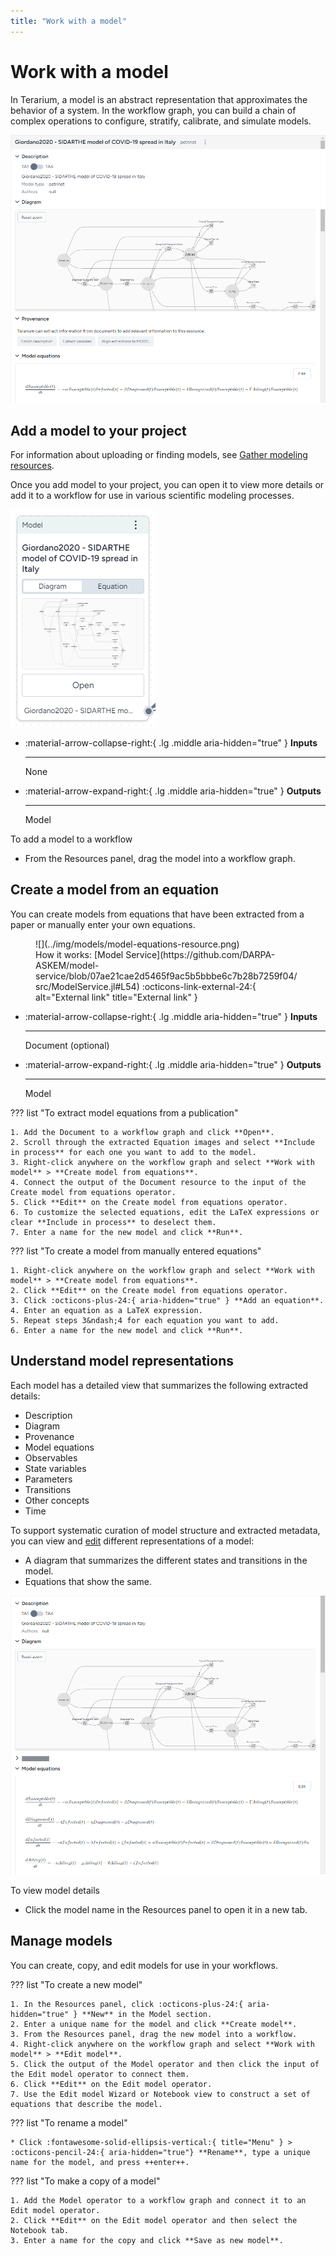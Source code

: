 ```yaml
---
title: "Work with a model"
---
```


# Work with a model

In Terarium, a model is an abstract representation that approximates the behavior of a system. In the workflow graph, you can build a chain of complex operations to configure, stratify, calibrate, and simulate models.

![Workflow graph with an SIR model and related dataset passed into calibration and simulation operations](../img/models/description.png)

## Add a model to your project

For information about uploading or finding models, see [Gather modeling resources](../modeling-resources/index.md).

Once you add model to your project, you can open it to view more details or add it to a workflow for use in various scientific modeling processes.

![Model resource for a SIDARTHE model of COVID-19 with a diagram preview](../img/models/model-resource.png)

<div class="grid cards" markdown>

-   :material-arrow-collapse-right:{ .lg .middle aria-hidden="true" } __Inputs__

    ---

    None

-   :material-arrow-expand-right:{ .lg .middle aria-hidden="true" } __Outputs__

    ---

    Model

</div>

<p class="procedure">To add a model to a workflow</p>

- From the Resources panel, drag the model into a workflow graph.

## Create a model from an equation

You can create models from equations that have been extracted from a paper or manually enter your own equations.

<figure markdown>
![](../img/models/model-equations-resource.png)
<figcaption markdown>How it works: [Model Service](https://github.com/DARPA-ASKEM/model-service/blob/07ae21cae2d5465f9ac5b5bbbe6c7b28b7259f04/src/ModelService.jl#L54) :octicons-link-external-24:{ alt="External link" title="External link" }</figcaption>
</figure>

<div class="grid cards" markdown>

-   :material-arrow-collapse-right:{ .lg .middle aria-hidden="true" } __Inputs__

    ---

    Document (optional)

-   :material-arrow-expand-right:{ .lg .middle aria-hidden="true" } __Outputs__

    ---

    Model

</div>

??? list "To extract model equations from a publication"

    1. Add the Document to a workflow graph and click **Open**.
    2. Scroll through the extracted Equation images and select **Include in process** for each one you want to add to the model. 
    3. Right-click anywhere on the workflow graph and select **Work with model** > **Create model from equations**.
    4. Connect the output of the Document resource to the input of the Create model from equations operator.
    5. Click **Edit** on the Create model from equations operator.
    6. To customize the selected equations, edit the LaTeX expressions or clear **Include in process** to deselect them.
    7. Enter a name for the new model and click **Run**.

??? list "To create a model from manually entered equations"

    1. Right-click anywhere on the workflow graph and select **Work with model** > **Create model from equations**.
    2. Click **Edit** on the Create model from equations operator.
    3. Click :octicons-plus-24:{ aria-hidden="true" } **Add an equation**.
    4. Enter an equation as a LaTeX expression.
    5. Repeat steps 3&ndash;4 for each equation you want to add.
    6. Enter a name for the new model and click **Run**.

## Understand model representations

Each model has a detailed view that summarizes the following extracted details:

- Description
- Diagram
- Provenance
- Model equations
- Observables
- State variables
- Parameters
- Transitions
- Other concepts
- Time

To support systematic curation of model structure and extracted metadata, you can view and [edit](edit-model.md) different representations of a model:

- A diagram that summarizes the different states and transitions in the model.
- Equations that show the same.

![Diagram and equations representing the structure of an SIR model](../img/models/diagram.png)

<p class="procedure">To view model details</p>

- Click the model name in the Resources panel to open it in a new tab.

## Manage models

You can create, copy, and edit models for use in your workflows.

??? list "To create a new model"

    1. In the Resources panel, click :octicons-plus-24:{ aria-hidden="true" } **New** in the Model section.
    2. Enter a unique name for the model and click **Create model**.
    3. From the Resources panel, drag the new model into a workflow.
    4. Right-click anywhere on the workflow graph and select **Work with model** > **Edit model**.
    5. Click the output of the Model operator and then click the input of the Edit model operator to connect them.
    6. Click **Edit** on the Edit model operator.
    7. Use the Edit model Wizard or Notebook view to construct a set of equations that describe the model.

??? list "To rename a model"

    * Click :fontawesome-solid-ellipsis-vertical:{ title="Menu" } > :octicons-pencil-24:{ aria-hidden="true"} **Rename**, type a unique name for the model, and press ++enter++.

??? list "To make a copy of a model"

    1. Add the Model operator to a workflow graph and connect it to an Edit model operator.
    2. Click **Edit** on the Edit model operator and then select the Notebook tab.
    3. Enter a name for the copy and click **Save as new model**.
